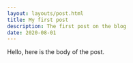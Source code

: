 ```yaml
---
layout: layouts/post.html
title: My first post
description: The first post on the blog
date: 2020-08-01
---
```

Hello, here is the body of the post.
